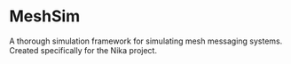 # MeshSim
A thorough simulation framework for simulating mesh messaging systems. Created specifically for the Nika project.
